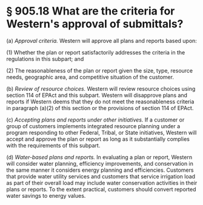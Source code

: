 # § 905.18   What are the criteria for Western's approval of submittals?

(a) *Approval criteria.* Western will approve all plans and reports based upon: 


(1) Whether the plan or report satisfactorily addresses the criteria in the regulations in this subpart; and 


(2) The reasonableness of the plan or report given the size, type, resource needs, geographic area, and competitive situation of the customer. 


(b) *Review of resource choices.* Western will review resource choices using section 114 of EPAct and this subpart. Western will disapprove plans and reports if Western deems that they do not meet the reasonableness criteria in paragraph (a)(2) of this section or the provisions of section 114 of EPAct. 


(c) *Accepting plans and reports under other initiatives.* If a customer or group of customers implements integrated resource planning under a program responding to other Federal, Tribal, or State initiatives, Western will accept and approve the plan or report as long as it substantially complies with the requirements of this subpart. 


(d) *Water-based plans and reports.* In evaluating a plan or report, Western will consider water planning, efficiency improvements, and conservation in the same manner it considers energy planning and efficiencies. Customers that provide water utility services and customers that service irrigation load as part of their overall load may include water conservation activities in their plans or reports. To the extent practical, customers should convert reported water savings to energy values.




